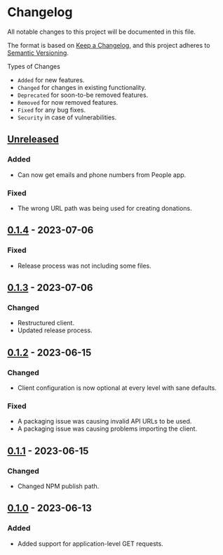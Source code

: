 # Changelog

All notable changes to this project will be documented in this file.

The format is based on [Keep a Changelog](https://keepachangelog.com/en/1.0.0/),
and this project adheres to [Semantic Versioning](https://semver.org/spec/v2.0.0.html).

Types of Changes

- `Added` for new features.
- `Changed` for changes in existing functionality.
- `Deprecated` for soon-to-be removed features.
- `Removed` for now removed features.
- `Fixed` for any bug fixes.
- `Security` in case of vulnerabilities.

## [Unreleased]

### Added

- Can now get emails and phone numbers from People app.

### Fixed

- The wrong URL path was being used for creating donations.

## [0.1.4] - 2023-07-06

### Fixed

- Release process was not including some files.

## [0.1.3] - 2023-07-06

### Changed

- Restructured client.
- Updated release process.

## [0.1.2] - 2023-06-15

### Changed

- Client configuration is now optional at every level with sane defaults.

### Fixed

- A packaging issue was causing invalid API URLs to be used.
- A packaging issue was causing problems importing the client.

## [0.1.1] - 2023-06-15

### Changed

- Changed NPM publish path.

## [0.1.0] - 2023-06-13

### Added

- Added support for application-level GET requests.

[unreleased]: https://github.com/brannonh/pco-client/compare/v0.1.4...HEAD
[0.1.4]: https://github.com/brannonh/pco-client/compare/v0.1.3...v0.1.4
[0.1.3]: https://github.com/brannonh/pco-client/compare/v0.1.2...v0.1.3
[0.1.2]: https://github.com/brannonh/pco-client/compare/v0.1.1...v0.1.2
[0.1.1]: https://github.com/brannonh/pco-client/compare/v0.1.0...v0.1.1
[0.1.0]: https://github.com/brannonh/pco-client/releases/tag/v0.1.0
